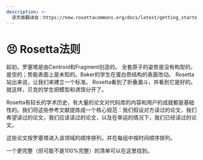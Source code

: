 ```yaml
---
description: >-
  该页面翻译自：https://new.rosettacommons.org/docs/latest/getting_started/Rosetta-canon
---
```


# 😣 Rosetta法则

起初，罗塞塔是由Centroid和Fragment创造的。 全套原子的姿势是没有构型的，是空的；势能表面上是未知的。Baker的学生在蛋白质结构的表面改动。 Rosetta站出来说，让我们来建立一个标准。 Rosetta看到了折叠漏斗，并看到它是好的。就这样，贝克的学生把模型和诱饵分开了。

Rosetta有较长的学术历史，有大量的论文对代码库的内容和用户的成就都是基础性的。我们将这些参考文献提炼成一个核心规范：我们假设对方读过的论文，我们希望读过的论文，我们应该读过的论文，以及在幸运的情况下，我们已经读过的论文。

这些论文按罗塞塔进入该领域的顺序排列，并在每组中按时间顺序排列。

一个更完整（但可能不是100%完整）的清单可以在这里找到。
